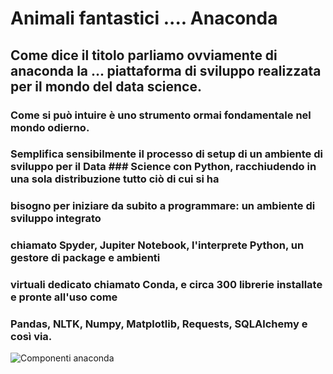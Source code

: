 # Animali fantastici .... Anaconda

## Come dice il titolo parliamo ovviamente di anaconda la ... piattaforma di sviluppo realizzata per il mondo del data science. 

### Come si può intuire è uno strumento ormai fondamentale nel mondo odierno. 
### Semplifica sensibilmente il processo di setup di un ambiente di sviluppo per il Data ### Science con Python, racchiudendo in una sola distribuzione tutto ciò di cui si ha 
### bisogno per iniziare da subito a programmare: un ambiente di sviluppo integrato 
### chiamato Spyder, Jupiter Notebook, l'interprete Python, un gestore di package e ambienti 
### virtuali dedicato chiamato Conda, e circa 300 librerie installate e pronte all'uso come 
### Pandas, NLTK, Numpy, Matplotlib, Requests, SQLAlchemy e così via.

![Componenti anaconda]()